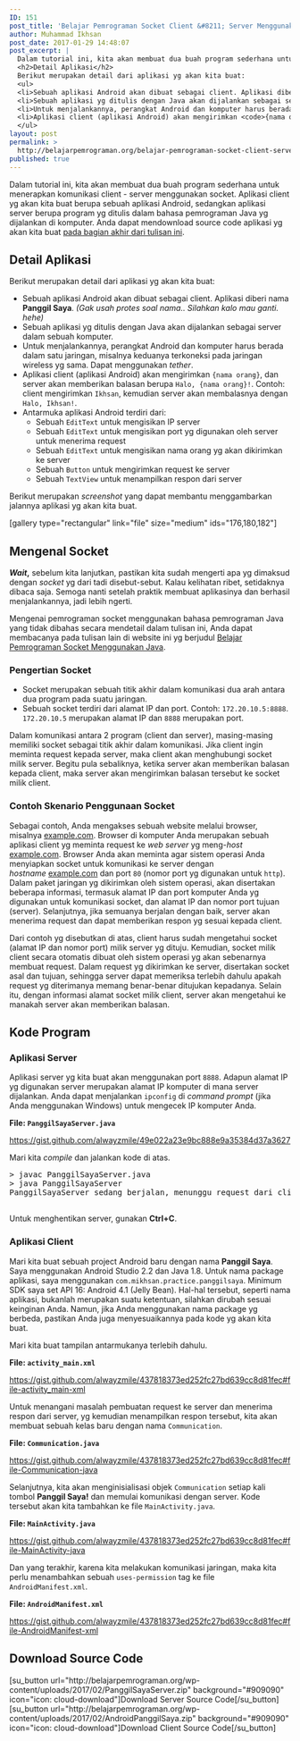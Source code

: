 ```yaml
---
ID: 151
post_title: 'Belajar Pemrograman Socket Client &#8211; Server Menggunakan Android dan Java'
author: Muhammad Ikhsan
post_date: 2017-01-29 14:48:07
post_excerpt: |
  Dalam tutorial ini, kita akan membuat dua buah program sederhana untuk menerapkan komunikasi client - server menggunakan socket. Aplikasi client yg akan kita buat berupa sebuah aplikasi Android, sedangkan aplikasi server berupa program yg ditulis dalam bahasa pemrograman Java yg dijalankan di komputer. Anda dapat mendownload source code aplikasi yg akan kita buat <a href="http://belajarpemrograman.app/pemrograman-jaringan/belajar-pemrograman-socket-client-server-menggunakan-android-dan-java/#download-source-code">pada bagian akhir dari tulisan ini</a>.
  <h2>Detail Aplikasi</h2>
  Berikut merupakan detail dari aplikasi yg akan kita buat:
  <ul>
  <li>Sebuah aplikasi Android akan dibuat sebagai client. Aplikasi diberi nama <strong>Panggil Saya</strong>. <em>(Gak usah protes soal nama.. Silahkan kalo mau ganti. hehe)</em></li>
  <li>Sebuah aplikasi yg ditulis dengan Java akan dijalankan sebagai server dalam sebuah komputer.</li>
  <li>Untuk menjalankannya, perangkat Android dan komputer harus berada dalam satu jaringan, misalnya keduanya terkoneksi pada jaringan wireless yg sama. Dapat menggunakan <em>tether</em>.</li>
  <li>Aplikasi client (aplikasi Android) akan mengirimkan <code>{nama orang}</code>, dan server akan memberikan balasan berupa <code>Halo, {nama orang}!</code>. Contoh: client mengirimkan <code>Ikhsan</code>, kemudian server akan membalasnya dengan <code>Halo, Ikhsan!</code>.</li>
  </ul>
layout: post
permalink: >
  http://belajarpemrograman.org/belajar-pemrograman-socket-client-server-menggunakan-android-dan-java/
published: true
---
```

Dalam tutorial ini, kita akan membuat dua buah program sederhana untuk menerapkan komunikasi client - server menggunakan socket. Aplikasi client yg akan kita buat berupa sebuah aplikasi Android, sedangkan aplikasi server berupa program yg ditulis dalam bahasa pemrograman Java yg dijalankan di komputer. Anda dapat mendownload source code aplikasi yg akan kita buat <a href="http://belajarpemrograman.org/pemrograman-jaringan/belajar-pemrograman-socket-client-server-menggunakan-android-dan-java/#download-source-code">pada bagian akhir dari tulisan ini</a>.
<h2>Detail Aplikasi</h2>
Berikut merupakan detail dari aplikasi yg akan kita buat:
<ul>
 	<li>Sebuah aplikasi Android akan dibuat sebagai client. Aplikasi diberi nama <strong>Panggil Saya</strong>. <em>(Gak usah protes soal nama.. Silahkan kalo mau ganti. hehe)</em></li>
 	<li>Sebuah aplikasi yg ditulis dengan Java akan dijalankan sebagai server dalam sebuah komputer.</li>
 	<li>Untuk menjalankannya, perangkat Android dan komputer harus berada dalam satu jaringan, misalnya keduanya terkoneksi pada jaringan wireless yg sama. Dapat menggunakan <em>tether</em>.</li>
 	<li>Aplikasi client (aplikasi Android) akan mengirimkan <code>{nama orang}</code>, dan server akan memberikan balasan berupa <code>Halo, {nama orang}!</code>. Contoh: client mengirimkan <code>Ikhsan</code>, kemudian server akan membalasnya dengan <code>Halo, Ikhsan!</code>.</li>
 	<li>Antarmuka aplikasi Android terdiri dari:
<ul>
 	<li>Sebuah <code>EditText</code> untuk mengisikan IP server</li>
 	<li>Sebuah <code>EditText</code> untuk mengisikan port yg digunakan oleh server untuk menerima request</li>
 	<li>Sebuah <code>EditText</code> untuk mengisikan nama orang yg akan dikirimkan ke server</li>
 	<li>Sebuah <code>Button</code> untuk mengirimkan request ke server</li>
 	<li>Sebuah <code>TextView</code> untuk menampilkan respon dari server</li>
</ul>
</li>
</ul>
Berikut merupakan <em>screenshot</em> yang dapat membantu menggambarkan jalannya aplikasi yg akan kita buat.

[gallery type="rectangular" link="file" size="medium" ids="176,180,182"]
<h2>Mengenal Socket</h2>
<strong><em>Wait</em>,</strong> sebelum kita lanjutkan, pastikan kita sudah mengerti apa yg dimaksud dengan <em>socket</em> yg dari tadi disebut-sebut. Kalau kelihatan ribet, setidaknya dibaca saja. Semoga nanti setelah praktik membuat aplikasinya dan berhasil menjalankannya, jadi lebih ngerti.

Mengenai pemrograman socket menggunakan bahasa pemrograman Java yang tidak dibahas secara mendetail dalam tulisan ini, Anda dapat membacanya pada tulisan lain di website ini yg berjudul <a href="http://belajarpemrograman.app/pemrograman-jaringan/belajar-pemrograman-socket-menggunakan-java/">Belajar Pemrograman Socket Menggunakan Java</a>.
<h3>Pengertian Socket</h3>
<ul>
 	<li>Socket merupakan sebuah titik akhir dalam komunikasi dua arah antara dua program pada suatu jaringan.</li>
 	<li>Sebuah socket terdiri dari alamat IP dan port. Contoh: <code>172.20.10.5:8888</code>.
<code>172.20.10.5</code> merupakan alamat IP dan <code>8888</code> merupakan port.</li>
</ul>
Dalam komunikasi antara 2 program (client dan server), masing-masing memiliki socket sebagai titik akhir dalam komunikasi. Jika client ingin meminta request kepada server, maka client akan menghubungi socket milik server. Begitu pula sebaliknya, ketika server akan memberikan balasan kepada client, maka server akan mengirimkan balasan tersebut ke socket milik client.
<h3>Contoh Skenario Penggunaan Socket</h3>
Sebagai contoh, Anda mengakses sebuah website melalui browser, misalnya <a href="http://example.com" target="_blank">example.com</a>. Browser di komputer Anda merupakan sebuah aplikasi client yg meminta request ke <em>web server</em> yg meng-<em>host</em> <a href="http://example.com" target="_blank">example.com</a>. Browser Anda akan meminta agar sistem operasi Anda menyiapkan socket untuk komunikasi ke server dengan <em>hostname </em><a href="http://example.com" target="_blank">example.com</a> dan port <code>80</code> (nomor port yg digunakan untuk <code>http</code>). Dalam paket jaringan yg dikirimkan oleh sistem operasi, akan disertakan beberapa informasi, termasuk alamat IP dan port komputer Anda yg digunakan untuk komunikasi socket, dan alamat IP dan nomor port tujuan (server). Selanjutnya, jika semuanya berjalan dengan baik, server akan menerima request dan dapat memberikan respon yg sesuai kepada client.

Dari contoh yg disebutkan di atas, client harus sudah mengetahui socket (alamat IP dan nomor port) milik server yg dituju. Kemudian, socket milik client secara otomatis dibuat oleh sistem operasi yg akan sebenarnya membuat request. Dalam request yg dikirimkan ke server, disertakan socket asal dan tujuan, sehingga server dapat memeriksa terlebih dahulu apakah request yg diterimanya memang benar-benar ditujukan kepadanya. Selain itu, dengan informasi alamat socket milik client, server akan mengetahui ke manakah server akan memberikan balasan.
<h2>Kode Program</h2>
<h3>Aplikasi Server</h3>
Aplikasi server yg kita buat akan menggunakan port <code>8888</code>. Adapun alamat IP yg digunakan server merupakan alamat IP komputer di mana server dijalankan. Anda dapat menjalankan <code>ipconfig</code> di <em>command prompt</em> (jika Anda menggunakan Windows) untuk mengecek IP komputer Anda.

<strong>File: <code>PanggilSayaServer.java</code></strong>

https://gist.github.com/alwayzmile/49e022a23e9bc888e9a35384d37a3627

Mari kita <em>compile</em> dan jalankan kode di atas.
<pre>&gt; javac PanggilSayaServer.java
&gt; java PanggilSayaServer
PanggilSayaServer sedang berjalan, menunggu request dari client.

</pre>
Untuk menghentikan server, gunakan <strong>Ctrl+C</strong>.
<h3>Aplikasi Client</h3>
Mari kita buat sebuah project Android baru dengan nama <strong>Panggil Saya</strong>. Saya menggunakan Android Studio 2.2 dan Java 1.8. Untuk nama package aplikasi, saya menggunakan <code>com.mikhsan.practice.panggilsaya</code>. Minimum SDK saya set API 16: Android 4.1 (Jelly Bean). Hal-hal tersebut, seperti nama aplikasi, bukanlah merupakan suatu ketentuan, silahkan dirubah sesuai keinginan Anda. Namun, jika Anda menggunakan nama package yg berbeda, pastikan Anda juga menyesuaikannya pada kode yg akan kita buat.

Mari kita buat tampilan antarmukanya terlebih dahulu.

<strong>File: <code>activity_main.xml</code></strong>

https://gist.github.com/alwayzmile/437818373ed252fc27bd639cc8d81fec#file-activity_main-xml

Untuk menangani masalah pembuatan request ke server dan menerima respon dari server, yg kemudian menampilkan respon tersebut, kita akan membuat sebuah kelas baru dengan nama <code>Communication</code>.

<strong>File: <code>Communication.java</code></strong>

https://gist.github.com/alwayzmile/437818373ed252fc27bd639cc8d81fec#file-Communication-java

Selanjutnya, kita akan menginisialisasi objek <code>Communication</code> setiap kali tombol <strong>Panggil Saya!</strong> dan memulai komunikasi dengan server. Kode tersebut akan kita tambahkan ke file <code>MainActivity.java</code>.

<strong>File: <code>MainActivity.java</code></strong>

https://gist.github.com/alwayzmile/437818373ed252fc27bd639cc8d81fec#file-MainActivity-java

Dan yang terakhir, karena kita melakukan komunikasi jaringan, maka kita perlu menambahkan sebuah <code>uses-permission</code> tag ke file <code>AndroidManifest.xml</code>.

<strong>File: <code>AndroidManifest.xml</code></strong>

https://gist.github.com/alwayzmile/437818373ed252fc27bd639cc8d81fec#file-AndroidManifest-xml
<h2 id="download-source-code">Download Source Code</h2>
[su_button url="http://belajarpemrograman.org/wp-content/uploads/2017/02/PanggilSayaServer.zip" background="#909090" icon="icon: cloud-download"]Download Server Source Code[/su_button] [su_button url="http://belajarpemrograman.org/wp-content/uploads/2017/02/AndroidPanggilSaya.zip" background="#909090" icon="icon: cloud-download"]Download Client Source Code[/su_button]